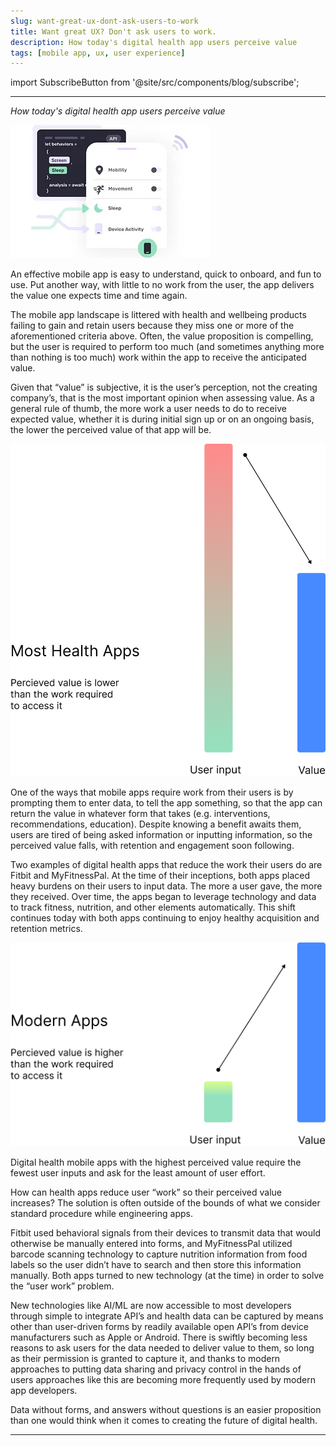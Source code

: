 ```yaml
---
slug: want-great-ux-dont-ask-users-to-work
title: Want great UX? Don't ask users to work.
description: How today's digital health app users perceive value
tags: [mobile app, ux, user experience]
---
```


import SubscribeButton from '@site/src/components/blog/subscribe';

---

*How today's digital health app users perceive value*

![Sahha](./banner.webp)

<!--truncate-->

An effective mobile app is easy to understand, quick to onboard, and fun to use. Put another way, with little to no work from the user, the app delivers the value one expects time and time again.

The mobile app landscape is littered with health and wellbeing products failing to gain and retain users because they miss one or more of the aforementioned criteria above. Often, the value proposition is compelling, but the user is required to perform too much (and sometimes anything more than nothing is too much) work within the app to receive the anticipated value.

Given that “value” is subjective, it is the user’s perception, not the creating company’s, that is the most important opinion when assessing value. As a general rule of thumb, the more work a user needs to do to receive expected value, whether it is during initial sign up or on an ongoing basis, the lower the perceived value of that app will be.

![Sahha](./image_1.png)

One of the ways that mobile apps require work from their users is by prompting them to enter data, to tell the app something, so that the app can return the value in whatever form that takes (e.g. interventions, recommendations, education). Despite knowing a benefit awaits them, users are tired of being asked information or inputting information, so the perceived value falls, with retention and engagement soon following.

Two examples of digital health apps that reduce the work their users do are Fitbit and MyFitnessPal. At the time of their inceptions, both apps placed heavy burdens on their users to input data. The more a user gave, the more they received. Over time, the apps began to leverage technology and data to track fitness, nutrition, and other elements automatically. This shift continues today with both apps continuing to enjoy healthy acquisition and retention metrics.

![Sahha](./image_2.png)

Digital health mobile apps with the highest perceived value require the fewest user inputs and ask for the least amount of user effort.

How can health apps reduce user “work” so their perceived value increases? The solution is often outside of the bounds of what we consider standard procedure while engineering apps.

Fitbit used behavioral signals from their devices to transmit data that would otherwise be manually entered into forms, and MyFitnessPal utilized barcode scanning technology to capture nutrition information from food labels so the user didn’t have to search and then store this information manually. Both apps turned to new technology (at the time) in order to solve the “user work” problem.

New technologies like AI/ML are now accessible to most developers through simple to integrate API’s and health data can be captured by means other than user-driven forms by readily available open API’s from device manufacturers such as Apple or Android. There is swiftly becoming less reasons to ask users for the data needed to deliver value to them, so long as their permission is granted to capture it, and thanks to modern approaches to putting data sharing and privacy control in the hands of users approaches like this are becoming more frequently used by modern app developers.

Data without forms, and answers without questions is an easier proposition than one would think when it comes to creating the future of digital health.

---

<SubscribeButton />